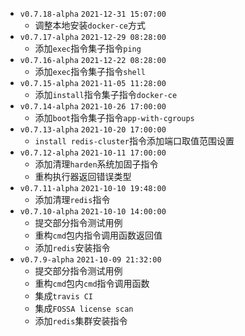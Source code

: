 - `v0.7.18-alpha`  `2021-12-31 15:07:00`
  - 调整本地安装`docker-ce`方式
- `v0.7.17-alpha`  `2021-12-29 08:28:00`
  - 添加`exec`指令集子指令`ping`
- `v0.7.16-alpha`  `2021-12-22 08:28:00`
  - 添加`exec`指令集子指令`shell`
- `v0.7.15-alpha`  `2021-11-05 11:28:00`
  - 添加`install`指令集子指令`docker-ce`
- `v0.7.14-alpha`  `2021-10-26 17:00:00`
  - 添加`boot`指令集子指令`app-with-cgroups`
- `v0.7.13-alpha`  `2021-10-20 17:00:00`
  - `install redis-cluster`指令添加端口取值范围设置
- `v0.7.12-alpha`  `2021-10-11 17:00:00`
  - 添加清理`harden`系统加固子指令
  - 重构执行器返回错误类型
- `v0.7.11-alpha`  `2021-10-10 19:48:00`
  - 添加清理`redis`指令
- `v0.7.10-alpha`  `2021-10-10 14:00:00`
  - 提交部分指令测试用例
  - 重构`cmd`包内指令调用函数返回值
  - 添加`redis`安装指令
- `v0.7.9-alpha`  `2021-10-09 21:32:00`
  - 提交部分指令测试用例
  - 重构`cmd`包内`cmd`指令调用函数
  - 集成`travis CI`
  - 集成`FOSSA license scan`
  - 添加`redis`集群安装指令
